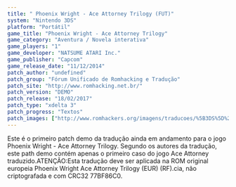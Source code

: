 ```yaml
---
title: " Phoenix Wright - Ace Attorney Trilogy (FUT)"
system: "Nintendo 3DS"
platform: "Portátil"
game_title: "Phoenix Wright - Ace Attorney Trilogy"
game_category: "Aventura / Novela interativa"
game_players: "1"
game_developer: "NATSUME ATARI Inc."
game_publisher: "Capcom"
game_release_date: "11/12/2014"
patch_author: "undefined"
patch_group: "Fórum Unificado de Romhacking e Tradução"
patch_site: "http://www.romhacking.net.br/"
patch_version: "DEMO"
patch_release: "18/02/2017"
patch_type: "xdelta 3"
patch_progress: "Textos"
patch_images: ["http://www.romhackers.org/imagens/traducoes/%5B3DS%5D%20Phoenix%20Wright%20-%20Ace%20Attorney%20Trilogy%20-%20FUT%20-%201.jpg","http://www.romhackers.org/imagens/traducoes/%5B3DS%5D%20Phoenix%20Wright%20-%20Ace%20Attorney%20Trilogy%20-%20FUT%20-%202.jpg","http://www.romhackers.org/imagens/traducoes/%5B3DS%5D%20Phoenix%20Wright%20-%20Ace%20Attorney%20Trilogy%20-%20FUT%20-%203.jpg"]
---
```

Este é o primeiro patch demo da tradução ainda em andamento para o jogo Phoenix Wright - Ace Attorney Trilogy. Segundo os autores da tradução, este path demo contém apenas o primeiro caso do jogo Ace Attorney traduzido.ATENÇÃO:Esta tradução deve ser aplicada na ROM original europeia Phoenix Wright Ace Attorney Trilogy (EUR) (RF).cia, não criptografada e com CRC32 77BF86C0.